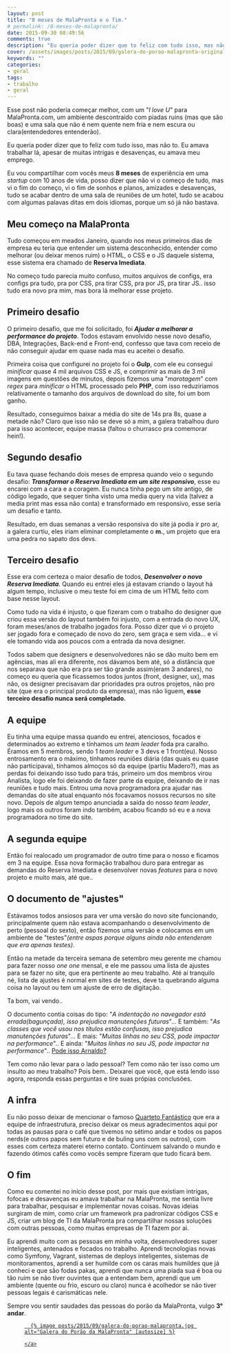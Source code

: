 ```yaml
---
layout: post
title: "8 meses de MalaPronta e o fim."
# permalink: /8-meses-de-malapronta/
date: 2015-09-30 08:49:56
comments: true
description: "Eu queria poder dizer que to feliz com tudo isso, mas não to. Eu amava trabalhar lá, apesar de muitas intrigas e desavenças, eu amava meu emprego."
cover: /assets/images/posts/2015/09/galera-do-porao-malapronta-original.jpg
keywords: ""
categories:
- geral
tags:
- trabalho
- geral
---
```


Esse post não poderia começar melhor, com um "*I love U*" para MalaPronta.com, um ambiente descontraído com piadas ruins (mas que são boas) e uma sala que não é nem quente nem fria e nem escura ou clara(entendedores entenderão).

Eu queria poder dizer que to feliz com tudo isso, mas não to. Eu amava trabalhar lá, apesar de muitas intrigas e desavenças, eu amava meu emprego.

Eu vou compartilhar com vocês meus **8 meses** de experiência em uma *startup* com 10 anos de vida, posso dizer que não vi o começo de tudo, mas vi o fim do começo, vi o fim de sonhos e planos, amizades e desavenças, tudo se acabar dentro de uma sala de reuniões de um hotel, tudo se acabou com algumas palavas ditas em dois idiomas, porque um só já não bastava.

## Meu começo na MalaPronta

Tudo começou em meados Janeiro, quando nos meus primeiros dias de empresa eu teria que entender um sistema desconhecido, entender como melhorar (ou deixar menos ruim) o HTML, o CSS e o JS daquele sistema, esse sistema era chamado de **Reserva Imediata**.

No começo tudo parecia muito confuso, muitos arquivos de configs, era configs pra tudo, pra por CSS, pra tirar CSS, pra por JS, pra tirar JS.. isso tudo era novo pra mim, mas bora lá melhorar esse projeto.

## Primeiro desafio

O primeiro desafio, que me foi solicitado, foi _**Ajudar a melhorar a performance do projeto**_. Todos estavam envolvido nesse novo desafio, DBA, Integrações, Back-end e Front-end, confesso que tava com receio de não conseguir ajudar em quase nada mas eu aceitei o desafio.

Primeira coisa que configurei no projeto foi o **Gulp**, com ele eu consegui *minificar* quase 4 mil arquivos CSS e JS, e comprimir as mais de 3 mil imagens em questões de minutos, depois fizemos uma "*marotagem*" com *regex* para *minificar* o HTML processado pelo **PHP**, com isso reduziriamos relativamente o tamanho dos arquivos de download do site, foi um bom ganho.

Resultado, conseguimos baixar a média do site de 14s pra 8s, quase a metade não? Claro que isso não se deve só a mim, a galera trabalhou duro para isso acontecer, equipe massa (faltou o churrasco pra comemorar hein!).

## Segundo desafio

Eu tava quase fechando dois meses de empresa quando veio o segundo desafio: _**Transformar o Reserva Imediata em um site responsivo**_, esse eu encarei com a cara e a coragem. Eu nunca tinha pego um site antigo, de código legado, que sequer tinha visto uma media query na vida (talvez a media print mas essa não conta) e transformado em responsivo, esse seria um desafio e tanto.

Resultado, em duas semanas a versão responsiva do site já podia ir pro ar, a galera curtiu, eles iriam eliminar completamente o **m.**, um projeto que era uma pedra no sapato dos devs.

## Terceiro desafio

Esse era com certeza o maior desafio de todos, _**Desenvolver o novo Reserva Imediata**_. Quando eu entrei eles já estavam criando o layout há algum tempo, inclusive o meu teste foi em cima de um HTML feito com base nesse layout.

Como tudo na vida é injusto, o que fizeram com o trabalho do designer que criou essa versão do layout também foi injusto, com a entrada do novo UX, foram meses/anos de trabalho jogados fora. Posso dizer que vi o projeto ser jogado fora e começado de novo do zero, sem graça e sem vida... e vi ele tomando vida aos poucos com a entrada da nova designer.

Todos sabem que designers e desenvolvedores não se dão muito bem em agências, mas ali era diferente, nos dávamos bem até, só a distância que nos separava que não era pra ser tão grande assim(eram 3 andares), no começo eu queria que ficassemos todos juntos (front, designer, ux), mas não, os designer precisavam dar prioridades pra outros projetos, não pro site (que era o principal produto da empresa), mas não liguem, **esse terceiro desafio nunca será completado.**

## A equipe

Eu tinha uma equipe massa quando eu entrei, atenciosos, focados e determinados ao extremo e tínhamos um _team leader_ foda pra caralho. Éramos em 5 membros, sendo 1 _team leader_ e 3 devs e 1 front(eu). Nosso entrosamento era o máximo, tínhamos reuniões diária (das quais eu quase não participava), tínhamos almoços só da equipe (partiu Madero?), mas as perdas foi deixando isso tudo para trás, primeiro um dos membros virou Analista, logo ele foi deixando de fazer parte da equipe, deixando de ir nas reuniões e tudo mais. Entrou uma nova programadora pra ajudar nas demandas do site atual enquanto nós focavamos nossos recursos no site novo. Depois de algum tempo anunciada a saída do nosso _team leader_, logo mais os outros foram indo também, acabou ficando só eu e a nova programadora no time do site.

## A segunda equipe

Então foi realocado um programador de outro time para o nosso e ficamos em 3 na equipe. Essa nova formação trabalhou duro para entregar as demandas do Reserva Imediata e desenvolver novas *features* para o novo projeto e muito mais, até que..

## O documento de "ajustes"

Estávamos todos ansiosos para ver uma versão do novo site funcionando, principalmente quem não estava acompanhando o desenvolvimento de perto (pessoal do sexto), então fizemos uma versão e colocamos em um ambiente de "testes"_(entre aspas porque alguns ainda não entenderam que era apenas testes)_.

Então na metade da terceira semana de setembro meu gerente me chamou para fazer nosso _one one_ mensal, e ele me passou uma lista de ajustes para se fazer no site, que era pertinente ao meu trabalho. Até aí tranquilo né, lista de ajustes é normal em sites de testes, deve ta quebrando alguma coisa no layout ou tem um ajuste de erro de digitação.

Ta bom, vai vendo..

O documento contia coisas do tipo: "_A indentação no navegador está errada(bagunçada), isso prejudica manutenções futuras_"... E também: "_As classes que você usou nos títulos estão confusas, isso prejudica manutenções futuras_"... E mais: "_Muitas linhas no seu CSS, pode impactar na performance_".. E ainda: "_Muitas linhas no seu JS, pode impactar na performance_".. [Pode isso Arnaldo?](http://geradormemes.com/media/created/18qk4w.jpg)

Tem como não levar para o lado pessoal? Tem como não ter isso como um insulto ao meu trabalho? Pois bem.. Deixarei que você, que está lendo isso agora, responda essas perguntas e tire suas própias conclusões.

## A infra

Eu não posso deixar de mencionar o famoso [Quarteto Fantástico](http://wprosdocimo.com.br/fantastic_four/) que era a equipe de infraestrutura, preciso deixar os meus agradecimentos aqui por todas as pausas para o café que tivemos no sétimo andar e todos os papos nerds(e outros papos sem futuro e de buling uns com os outros), com esses com certeza materei eterno contato. Continuem salvando o mundo e fazendo ótimos cafés como vocês sempre fizeram que tudo ficará bem.

## O fim

Como eu comentei no início desse post, por mais que existiam intrigas, fofocas e desavenças eu amava trabalhar na MalaPronta, me sentia livre para trabalhar, pesquisar e implementar novas coisas. Novas ideias surgiram de mim, como criar um framework pra padronizar códigos CSS e JS, criar um blog de TI da MalaPronta pra compartilhar nossas soluções com outras pessoas, como muitas empresas de TI fazem por ai.

Eu aprendi muito com as pessoas em minha volta, desenvolvedores super inteligentes, antenados e focados no trabalho. Aprendi tecnologias novas como Symfony, Vagrant, sistemas de deploys inteligentes, sistemas de monitoramentos, aprendi a ser humilde com os caras mais humildes que já conheci e que são fodas pakas, aprendi que nunca uma piada sua é boa ou tão ruim se não tiver ouvintes que a entendam bem, aprendi que um ambiente (quente ou frio, escuro ou claro) nunca é acolhedor se não tiver pessoas legais é carismáticas nele.

Sempre vou sentir saudades das pessoas do porão da MalaPronta, vulgo **3° andar**.

<div class="gallery">
  <figure class="thumb">
    <a href="{{ 'posts/2015/09/galera-do-porao-malapronta.jpg' | asset_path }}" class="swipebox" rel="gallery" title="{{ page.title }}">

      {% image posts/2015/09/galera-do-porao-malapronta.jpg alt="Galera do Porão da MalaPronta" [autosize] %}

    </a>
  </figure>
</div>
